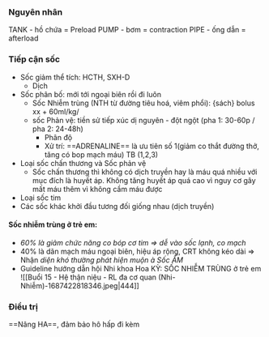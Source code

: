 ### Nguyên nhân
TANK - hồ chứa = Preload
PUMP - bơm = contraction
PIPE - ống dẫn = afterload
### Tiếp cận sốc
- Sốc giảm thể tích: HCTH, SXH-D
	- Dịch
- Sốc phân bố: mới tới ngoại biên rồi đi luôn
	- Sốc Nhiễm trùng (NTH từ đường tiêu hoá, viêm phổi): {sách} bolus xx + 60ml/kg/
	- sốc Phản vệ: tiền sử tiếp xúc dị nguyên - đột ngột (pha 1: 30-60p / pha 2: 24-48h)
		- Phân độ
		- Xử trí: ==ADRENALINE== là ưu tiên số 1(giảm co thắt đường thở, tăng có bop mạch máu) TB (1,2,3)
- Loại sốc chấn thương và Sốc phản vệ
	- Sốc chấn thương thì không có dịch truyền hay là máu quá nhiều với mục đích là huyết áp. Không tăng huyết áp quá cao vì nguy cơ gây mất máu thêm vì không cầm máu được
- Loại sốc tim
- Các sốc khác khởi đầu tương đối giống nhau (dịch truyền)
#### Sốc nhiễm trùng ở trẻ em:
- _60% là giảm chức năng co bóp cơ tim => dễ vào sốc lạnh, co mạch_
- 40% là dãn mạch máu ngoại biên, hiệu áp rộng, CRT không kéo dài => Nhận _diện khó thường phát hiện muộn_ _à Sốc ẤM_
- Guideline hướng dẫn hội Nhi khoa Hoa KỲ: SỐC NHIỄM TRÙNG ở trẻ em
![[Buổi 15 - Hệ thận niệu - RL đa cơ quan (Nhi-Nhiễm)-1687422818346.jpeg|444]]

### Điều trị
==Nâng HA==, đảm bảo hô hấp đi kèm
